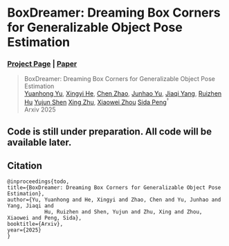 # BoxDreamer: Dreaming Box Corners for Generalizable Object Pose Estimation
### [Project Page](https://zju3dv.github.io/BoxDreamer) | [Paper]([https://arxiv.org/abs/2501.07556](https://zju3dv.github.io/BoxDreamer))

> BoxDreamer: Dreaming Box Corners for Generalizable Object Pose Estimation\
> [Yuanhong Yu](https://yuanhongyu.xyz/),
[Xingyi He](https://github.com/hxy-123),
[Chen Zhao](https://sailor-z.github.io/),
[Junhao Yu](https://openreview.net/profile?id=~Junhao_Yu3),
[Jiaqi Yang](https://yangjiaqihomepage.github.io/),
[Ruizhen Hu](https://csse.szu.edu.cn/staff/ruizhenhu/)
[Yujun Shen](https://shenyujun.github.io/)
[Xing Zhu](https://openreview.net/profile?id=~Xing_Zhu2),
[Xiaowei Zhou](https://www.xzhou.me/)
[Sida Peng](https://pengsida.net/)<sup>†</sup> \
> Arxiv 2025

## Code is still under preparation. All code will be available later.


## Citation

```
@inproceedings{todo,
title={BoxDreamer: Dreaming Box Corners for Generalizable Object Pose Estimation},
author={Yu, Yuanhong and He, Xingyi and Zhao, Chen and Yu, Junhao and Yang, Jiaqi and 
            Hu, Ruizhen and Shen, Yujun and Zhu, Xing and Zhou, Xiaowei and Peng, Sida},
booktitle={Arxiv},
year={2025}
}
```
